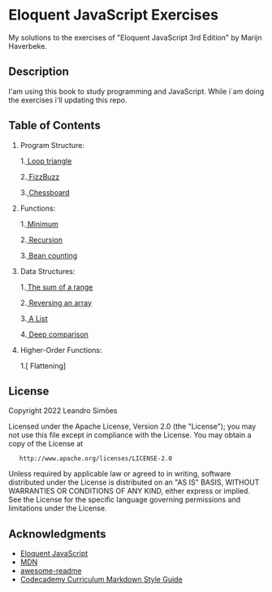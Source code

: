 # Eloquent JavaScript Exercises

My solutions to the exercises of "Eloquent JavaScript 3rd Edition" by Marijn Haverbeke.

## Description

I'am using this book to study programming and JavaScript. While i`am doing the exercises i'll updating this repo.

## Table of Contents

1. Program Structure:
      
      1.[ Loop triangle](./program-structure/loop-triangle.js)
 
      2.[ FizzBuzz](./program-structure/fizzbuzz.js)
 
      3.[ Chessboard](./program-structure/chezz.js)

2. Functions:

      1.[ Minimum](./functions/min.js)
 
      2.[ Recursion](./functions/iseven.js)
 
      3.[ Bean counting](./functions/countBs.js)

3. Data Structures:

      1.[ The sum of a range](./data-structures/sumofrange.js)

      2.[ Reversing an array](./data-structures/reversingarray.js)

      3.[ A List](./data-structures/alist.js)

      4.[ Deep comparison](./data-structures/deep-comparison.js)

4. Higher-Order Functions:

      1.[ Flattening]
## License

 Copyright 2022 Leandro Simões

   Licensed under the Apache License, Version 2.0 (the "License");
   you may not use this file except in compliance with the License.
   You may obtain a copy of the License at

       http://www.apache.org/licenses/LICENSE-2.0

   Unless required by applicable law or agreed to in writing, software
   distributed under the License is distributed on an "AS IS" BASIS,
   WITHOUT WARRANTIES OR CONDITIONS OF ANY KIND, either express or implied.
   See the License for the specific language governing permissions and
   limitations under the License.

## Acknowledgments

* [Eloquent JavaScript](https://eloquentjavascript.net/)
* [MDN](https://developer.mozilla.org/en-US/)
* [awesome-readme](https://github.com/matiassingers/awesome-readme)
* [Codecademy Curriculum Markdown Style Guide](https://curriculum-documentation.codecademy.com/content-guidelines/markdown-style-guide/)

